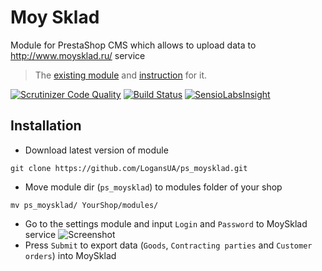 # Moy Sklad
Module for PrestaShop CMS which allows to upload data to http://www.moysklad.ru/ service

 > The [existing module](http://elcommerce.com.ua/s-servisom-moysklad/27-modul-sinhronizacii-cms-prestashop-154-i-moysclad.html) and  [instruction](https://support.moysklad.ru/hc/ru/articles/203053716-%D0%98%D0%BD%D1%82%D0%B5%D0%B3%D1%80%D0%B0%D1%86%D0%B8%D1%8F-%D1%81-%D0%B8%D0%BD%D1%82%D0%B5%D1%80%D0%BD%D0%B5%D1%82-%D0%BC%D0%B0%D0%B3%D0%B0%D0%B7%D0%B8%D0%BD%D0%B0%D0%BC%D0%B8) for it.

[![Scrutinizer Code Quality](https://scrutinizer-ci.com/g/LogansUA/ps_moysklad/badges/quality-score.png?b=master)](https://scrutinizer-ci.com/g/LogansUA/ps_moysklad/?branch=master)
[![Build Status](https://scrutinizer-ci.com/g/LogansUA/ps_moysklad/badges/build.png?b=master)](https://scrutinizer-ci.com/g/LogansUA/ps_moysklad/build-status/master)
[![SensioLabsInsight](https://insight.sensiolabs.com/projects/1310b1af-058f-404a-b7b1-eaa5ed8e199a/mini.png)](https://insight.sensiolabs.com/projects/1310b1af-058f-404a-b7b1-eaa5ed8e199a)

## Installation
* Download latest version of module
```
git clone https://github.com/LogansUA/ps_moysklad.git
```
* Move module dir (`ps_moysklad`) to modules folder of your shop
```
mv ps_moysklad/ YourShop/modules/
```
* Go to the settings module and input `Login` and `Password` to MoySklad service
![Screenshot](http://s13.postimg.org/laeuctrxj/Modules_Test_Shop.png)
* Press `Submit` to export data (`Goods`, `Сontracting parties` and `Customer orders`) into MoySklad
